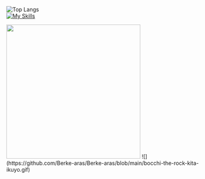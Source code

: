 ![Top Langs](https://github-readme-stats.vercel.app/api/top-langs/?username=berke-aras&layout=compact)
<br>
[![My Skills](https://skillicons.dev/icons?i=godot,python,js,html,css,unity)](https://skillicons.dev)
<br>
<!-- <img src="https://media.tenor.com/lA-2hW5dSpkAAAAd/bocchi-the-rock-kita-ikuyo.gif"/> -->
<img src="https://media.tenor.com/HkMNfVmcnhcAAAAd/bocchi-bocchi-the-rock.gif" width="350"/> 
<!--  -->
![](https://github.com/Berke-aras/Berke-aras/blob/main/bocchi-the-rock-kita-ikuyo.gif)
